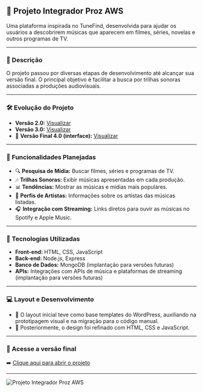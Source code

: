 ## 🎵 Projeto Integrador Proz AWS

Uma plataforma inspirada no TuneFind, desenvolvida para ajudar os usuários a descobrirem músicas que aparecem em filmes, séries, novelas e outros programas de TV.

---

### 📌 Descrição

O projeto passou por diversas etapas de desenvolvimento até alcançar sua versão final. O principal objetivo é facilitar a busca por trilhas sonoras associadas a produções audiovisuais.

---

### 🛠️ Evolução do Projeto

- **Versão 2.0:** [Visualizar](https://levyherc.github.io/Projeto-Integrador-Proz-AWS/3-Integrador-2.0/index.html)  
- **Versão 3.0:** [Visualizar](https://levyherc.github.io/Projeto-Integrador-Proz-AWS/4-Integrador-3.0/index.html)  
- 🚀 **Versão Final 4.0 (interface):** [Visualizar](https://levyherc.github.io/Projeto-Integrador-Proz-AWS/5-integrador-4.0-projeto-final/index.html)

---

### 🚀 Funcionalidades Planejadas

- 🔍 **Pesquisa de Mídia:** Buscar filmes, séries e programas de TV.  
- 🎶 **Trilhas Sonoras:** Exibir músicas apresentadas em cada produção.  
- 📊 **Tendências:** Mostrar as músicas e mídias mais populares.  
- 🎤 **Perfis de Artistas:** Informações sobre os artistas das músicas listadas.  
- 🎧 **Integração com Streaming:** Links diretos para ouvir as músicas no Spotify e Apple Music.

---

### 🧰 Tecnologias Utilizadas

- **Front-end:** HTML, CSS, JavaScript  
- **Back-end:** Node.js, Express  
- **Banco de Dados:** MongoDB (implantação para versões futuras)
- **APIs:** Integrações com APIs de música e plataformas de streaming (implantação para versões futuras)

---

### 💻 Layout e Desenvolvimento

- 🔹 O layout inicial teve como base templates do WordPress, auxiliando na prototipagem visual e na migração para o código manual.  
- 🔹 Posteriormente, o design foi refinado com HTML, CSS e JavaScript.

---

### 🔗 Acesse a versão final

➡️ [Clique aqui para abrir o projeto](https://levyherc.github.io/Projeto-Integrador-Proz-AWS/5-integrador-4.0-projeto-final/index.html)

---

![Projeto Integrador Proz AWS](https://github.com/user-attachments/assets/5ba35b1f-62b0-4e5f-b248-43c9814d0fcc)
